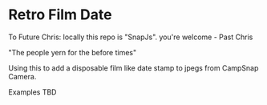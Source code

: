 # Retro Film Date

To Future Chris: locally this repo is "SnapJs". you're welcome - Past Chris

"The people yern for the before times"


Using this to add a disposable film like date stamp to jpegs from CampSnap Camera.

Examples TBD